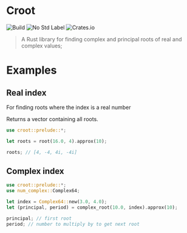 # Croot

![Build](https://img.shields.io/github/actions/workflow/status/Ross-Morgan/croot/rust.yml)
![No Std Label](https://img.shields.io/badge/no--std-yes-blue)
![Crates.io](https://img.shields.io/crates/v/croot)

> A Rust library for finding complex and principal roots of real and complex values;

# Examples

## Real index

For finding roots where the index is a real number

Returns a vector containing all roots.

```rust
use croot::prelude::*;

let roots = root(16.0, 4).approx(10);

roots; // [4, -4, 4i, -4i]
```

## Complex index

```rust
use croot::prelude::*;
use num_complex::Complex64;

let index = Complex64::new(3.0, 4.0);
let (principal, period) = complex_root(10.0, index).approx(10);

principal; // first root
period; // number to multiply by to get next root
```
